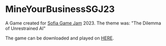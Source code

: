 # MineYourBusinessSGJ23

A Game created for [Sofia Game Jam](https://www.sofiagamejam.com/hackathon) 2023. The theme was: "The Dilemma of Unrestrained AI"

The game can be downloaded and played on [HERE](https://stefanv.itch.io/mine-your-business-sgj-23).
